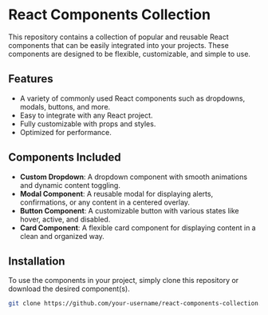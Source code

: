 # React Components Collection

This repository contains a collection of popular and reusable React components that can be easily integrated into your projects. These components are designed to be flexible, customizable, and simple to use.

## Features

- A variety of commonly used React components such as dropdowns, modals, buttons, and more.
- Easy to integrate with any React project.
- Fully customizable with props and styles.
- Optimized for performance.

## Components Included

- **Custom Dropdown**: A dropdown component with smooth animations and dynamic content toggling.
- **Modal Component**: A reusable modal for displaying alerts, confirmations, or any content in a centered overlay.
- **Button Component**: A customizable button with various states like hover, active, and disabled.
- **Card Component**: A flexible card component for displaying content in a clean and organized way.

## Installation

To use the components in your project, simply clone this repository or download the desired component(s).

```bash
git clone https://github.com/your-username/react-components-collection.git
